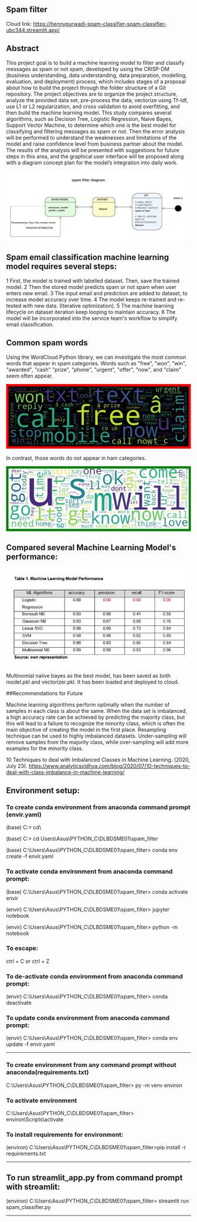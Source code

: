 ## Spam filter

Cloud link: https://hennypurwadi-spam-classifier-spam-classifier-ubc344.streamlit.app/

## Abstract
This project goal is to build a machine learning model to filter and classify messages as spam or 
not spam, developed by using the CRISP-DM (business understanding, data understanding, data 
preparation, modelling, evaluation, and deployment) process, which includes stages of a 
proposal about how to build the project through the folder structure of a Git repository. The project 
objectives are to organize the project structure, analyze the provided data set, pre-process the 
data, vectorize using Tf-Idf, use L1 or L2 regularization, and cross validation to avoid overfitting, 
and then build the machine learning model. This study compares several algorithms, such as 
Decision Tree, Logistic Regression, Naive Bayes, Support Vector Machine, to determine which 
one is the best model for classifying and filtering messages as spam or not. Then the error 
analysis will be performed to understand the weaknesses and limitations of the model and raise 
confidence level from business partner about the model. The results of the analysis will be 
presented with suggestions for future steps in this area, and the graphical user interface will be 
proposed along with a diagram concept plan for the model’s integration into daily work.

![diagram flow](https://github.com/hennypurwadi/spam_classifier/blob/main/spam_filter/docs/images/spam_filter_diagram.jpeg)
## Spam email classification machine learning model requires several steps:
1	First, the model is trained with labelled dataset. Then, save the trained model.
2	Then the stored model predicts spam or not spam when user enters new email.
3	The input email and prediction are added to dataset, to increase model accuracy over time.
4	The model keeps re-trained and re-tested with new data. (Iterative optimization).
5	The machine learning lifecycle on dataset iteration keep looping to maintain accuracy.
6	The model will be incorporated into the service team's workflow to simplify email classification.

## Common spam words
Using the WordCloud Python library, we can investigate the most common words that appear 
in spam categories. Words such as "free”, "won", "win", "awarded", "cash" "prize", "phone",
"urgent", "offer", "now", and "claim" seem often appear.

![diagram flow](https://github.com/hennypurwadi/spam_classifier/blob/main/spam_filter/docs/images/spam_wordcloud.jpeg)

In contrast, those words do not appear in ham categories. 

![diagram flow](https://github.com/hennypurwadi/spam_classifier/blob/main/spam_filter/docs/images/ham_wordcloud.jpeg)

## Compared several Machine Learning Model's performance:

![ML performence](https://github.com/hennypurwadi/spam_classifier/blob/main/spam_filter/docs/images/ML_performance.jpg)

Multinomial naiive bayes as the best model, has been saved as both model.pkl and vectorizer.pkl. It has been loaded and deployed to cloud.

##Recommendations for Future

Machine learning algorithms perform optimally when the number of samples in each class is about the same. When the data set is imbalanced, a high accuracy rate can be achieved by predicting the majority class, but this will lead to a failure to recognize the minority class, which is often the main objective of creating the model in the first place. Resampling technique can be used to highly imbalanced datasets. Under-sampling will remove samples from the majority class, while over-sampling will add more examples for the minority class. 

10 Techniques to deal with Imbalanced Classes in Machine Learning. (2020, July 23). https://www.analyticsvidhya.com/blog/2020/07/10-techniques-to-deal-with-class-imbalance-in-machine-learning/

## Environment setup:

### To create conda environment from anaconda command prompt (envir.yaml)

(base) C:\> cd\

(base) C:\> cd Users\Asus\PYTHON_C\DLBDSME01\spam_filter

(base) C:\Users\Asus\PYTHON_C\DLBDSME01\spam_filter> conda env create -f envir.yaml

### To activate conda environment from anaconda command prompt:

(base) C:\Users\Asus\PYTHON_C\DLBDSME01\spam_filter> conda activate envir

(envir) C:\Users\Asus\PYTHON_C\DLBDSME01\spam_filter> jupyter notebook

(envir) C:\Users\Asus\PYTHON_C\DLBDSME01\spam_filter> python -m notebook

### To escape:

ctrl + C or ctrl + Z

### To de-activate conda environment from anaconda command prompt:

(envir) C:\Users\Asus\PYTHON_C\DLBDSME01\spam_filter> conda deactivate

### To update conda environment from anaconda command prompt:

(envir) C:\Users\Asus\PYTHON_C\DLBDSME01\spam_filter> conda env update -f envir.yaml

--------------

### To create environment from any command prompt without anaconda(requirements.txt)

C:\Users\Asus\PYTHON_C\DLBDSME01\spam_filter> py -m venv environ

### To activate environment

C:\Users\Asus\PYTHON_C\DLBDSME01\spam_filter> environ\Scripts\activate

### To install requirements for environment:

(environ) C:\Users\Asus\PYTHON_C\DLBDSME01\spam_filter>pip install -r requirements.txt

-------------------

## To run streamlit_app.py from command prompt with streamlit:

(environ) C:\Users\Asus\PYTHON_C\DLBDSME01\spam_filter> streamlit run spam_classifier.py

------------------------
